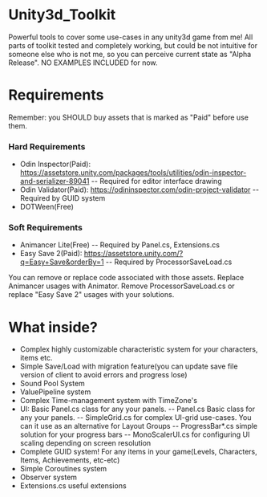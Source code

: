 # Unity3d_Toolkit
Powerful tools to cover some use-cases in any unity3d game from me!
All parts of toolkit tested and completely working, but could be not intuitive for someone else who is not me, so you can perceive current state as "Alpha Release".
NO EXAMPLES INCLUDED for now.

# **Requirements**
Remember: you SHOULD buy assets that is marked as "Paid" before use them.
### **Hard Requirements**
- Odin Inspector(Paid): https://assetstore.unity.com/packages/tools/utilities/odin-inspector-and-serializer-89041
-- Required for editor interface drawing
- Odin Validator(Paid): https://odininspector.com/odin-project-validator
-- Required by GUID system
- DOTWeen(Free)

### **Soft Requirements**
- Animancer Lite(Free)
-- Required by Panel.cs, Extensions.cs
- Easy Save 2(Paid): https://assetstore.unity.com/?q=Easy+Save&orderBy=1
-- Required by ProcessorSaveLoad.cs

You can remove or replace code associated with those assets. Replace Animancer usages with Animator. Remove ProcessorSaveLoad.cs or replace "Easy Save 2" usages with your solutions.

# What inside?
- Complex highly customizable characteristic system for your characters, items etc.
- Simple Save/Load with migration feature(you can update save file version of client to avoid errors and progress lose)
- Sound Pool System
- ValuePipeline system
- Complex Time-management system with TimeZone's
- UI: Basic Panel.cs class for any your panels.
-- Panel.cs Basic class for any your panels.
-- SimpleGrid.cs for complex UI-grid use-cases. You can it use as an alternative for Layout Groups
-- ProgressBar*.cs simple solution for your progress bars
-- MonoScalerUI.cs for configuring UI scaling depending on screen resolution
- Complete GUID system! For any items in your game(Levels, Characters, Items, Achievements, etc-etc)
- Simple Coroutines system
- Observer system
- Extensions.cs useful extensions
